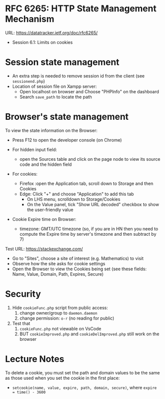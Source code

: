 # RFC 6265: HTTP State Management Mechanism
URL: https://datatracker.ietf.org/doc/rfc6265/
- Session 6.1: Limits on cookies

# Session state management
- An extra step is needed to remove session id from the client (see `sessionend.php`)
- Location of session file on Xampp server: 
  - Open localhost on browser and Choose "PHPInfo" on the dashboard
  - Search `save_path` to locate the path

# Browser's state management
To view the state information on the Browser:
- Press F12 to open the developer console (on Chrome)
- For hidden input field: 
  - open the Sources table and click on the page node to view its source code and the hidden field
- For cookies: 
  - Firefox :open the Application tab, scroll down to Storage and then Cookies
  - Edge: Click "+" and choose "Application" to add this tab
    - On LHS menu, scrolldown to Storage/Cookies
    - On the Value panel, tick "Show URL decoded" checkbox to show the user-friendly value

- Cookie Expire time on Browser: 
  - timezone: GMT/UTC timezone (so, if you are in HN then you need to compute the Expire time by server's timezone and then subtract by 7)

Test URL: https://stackexchange.com/
- Go to "Sites", choose a site of interest (e.g. Mathematics) to visit
- Observe how the site asks for cookie settings
- Open the Browser to view the Cookies being set (see these fields: Name, Value, Domain, Path, Expires, Secure)

# Security
1. Hide `cookieFunc.php` script from public access: 
   1. change owner/group to `daemon.daemon`
   2. change permission: `o-r` (no reading for public)
2. Test that 
   1. `cookieFunc.php` not viewable on VsCode
   2. BUT `cookieImproved.php` and `cookieDelImproved.php` still work on the browser

# Lecture Notes
To delete a cookie, you must set the path and domain values to be the same as those used when you set the cookie in the first place:
- `setcookie(name, value, expire, path, domain, secure)`, where `expire = time() - 3600` 